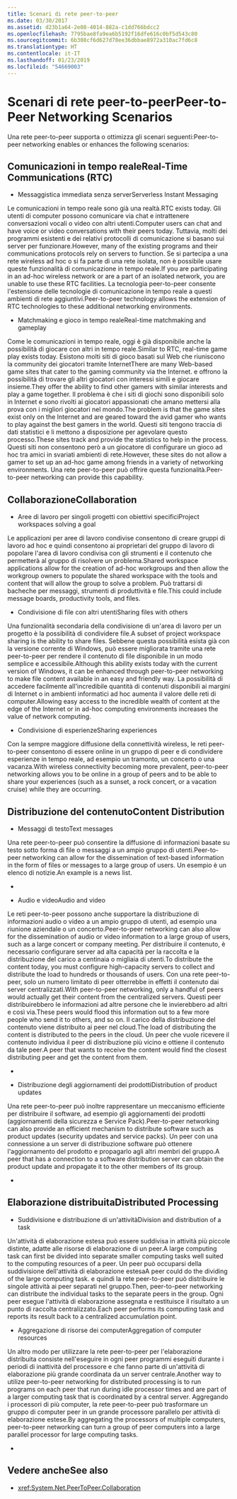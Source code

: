 ```yaml
---
title: Scenari di rete peer-to-peer
ms.date: 03/30/2017
ms.assetid: d23b1a64-2e08-4014-882a-c1dd766bdcc2
ms.openlocfilehash: 7795bae8fa9ea6b5192f16dfe616c0bf5d543c80
ms.sourcegitcommit: 6b308cf6d627d78ee36dbbae8972a310ac7fd6c8
ms.translationtype: HT
ms.contentlocale: it-IT
ms.lasthandoff: 01/23/2019
ms.locfileid: "54669003"
---
```

# <a name="peer-to-peer-networking-scenarios"></a><span data-ttu-id="766e4-102">Scenari di rete peer-to-peer</span><span class="sxs-lookup"><span data-stu-id="766e4-102">Peer-to-Peer Networking Scenarios</span></span>
<span data-ttu-id="766e4-103">Una rete peer-to-peer supporta o ottimizza gli scenari seguenti:</span><span class="sxs-lookup"><span data-stu-id="766e4-103">Peer-to-peer networking enables or enhances the following scenarios:</span></span>  
  
## <a name="real-time-communications-rtc"></a><span data-ttu-id="766e4-104">Comunicazioni in tempo reale</span><span class="sxs-lookup"><span data-stu-id="766e4-104">Real-Time Communications (RTC)</span></span>  
  
-   <span data-ttu-id="766e4-105">Messaggistica immediata senza server</span><span class="sxs-lookup"><span data-stu-id="766e4-105">Serverless Instant Messaging</span></span>  
  
 <span data-ttu-id="766e4-106">Le comunicazioni in tempo reale sono già una realtà.</span><span class="sxs-lookup"><span data-stu-id="766e4-106">RTC exists today.</span></span> <span data-ttu-id="766e4-107">Gli utenti di computer possono comunicare via chat e intrattenere conversazioni vocali o video con altri utenti.</span><span class="sxs-lookup"><span data-stu-id="766e4-107">Computer users can chat and have voice or video conversations with their peers today.</span></span> <span data-ttu-id="766e4-108">Tuttavia, molti dei programmi esistenti e dei relativi protocolli di comunicazione si basano sui server per funzionare.</span><span class="sxs-lookup"><span data-stu-id="766e4-108">However, many of the existing programs and their communications protocols rely on servers to function.</span></span> <span data-ttu-id="766e4-109">Se si partecipa a una rete wireless ad hoc o si fa parte di una rete isolata, non è possibile usare queste funzionalità di comunicazione in tempo reale.</span><span class="sxs-lookup"><span data-stu-id="766e4-109">If you are participating in an ad-hoc wireless network or are a part of an isolated network, you are unable to use these RTC facilities.</span></span> <span data-ttu-id="766e4-110">La tecnologia peer-to-peer consente l'estensione delle tecnologie di comunicazione in tempo reale a questi ambienti di rete aggiuntivi.</span><span class="sxs-lookup"><span data-stu-id="766e4-110">Peer-to-peer technology allows the extension of RTC technologies to these additional networking environments.</span></span>  
  
-   <span data-ttu-id="766e4-111">Matchmaking e gioco in tempo reale</span><span class="sxs-lookup"><span data-stu-id="766e4-111">Real-time matchmaking and gameplay</span></span>  
  
 <span data-ttu-id="766e4-112">Come le comunicazioni in tempo reale, oggi è già disponibile anche la possibilità di giocare con altri in tempo reale.</span><span class="sxs-lookup"><span data-stu-id="766e4-112">Similar to RTC, real-time game play exists today.</span></span> <span data-ttu-id="766e4-113">Esistono molti siti di gioco basati sul Web che riuniscono la community dei giocatori tramite Internet</span><span class="sxs-lookup"><span data-stu-id="766e4-113">There are many Web-based game sites that cater to the gaming community via the Internet.</span></span> <span data-ttu-id="766e4-114">e offrono la possibilità di trovare gli altri giocatori con interessi simili e giocare insieme.</span><span class="sxs-lookup"><span data-stu-id="766e4-114">They offer the ability to find other gamers with similar interests and play a game together.</span></span> <span data-ttu-id="766e4-115">Il problema è che i siti di giochi sono disponibili solo in Internet e sono rivolti ai giocatori appassionati che amano mettersi alla prova con i migliori giocatori nel mondo.</span><span class="sxs-lookup"><span data-stu-id="766e4-115">The problem is that the game sites exist only on the Internet and are geared toward the avid gamer who wants to play against the best gamers in the world.</span></span> <span data-ttu-id="766e4-116">Questi siti tengono traccia di dati statistici e li mettono a disposizione per agevolare questo processo.</span><span class="sxs-lookup"><span data-stu-id="766e4-116">These sites track and provide the statistics to help in the process.</span></span> <span data-ttu-id="766e4-117">Questi siti non consentono però a un giocatore di configurare un gioco ad hoc tra amici in svariati ambienti di rete.</span><span class="sxs-lookup"><span data-stu-id="766e4-117">However, these sites do not allow a gamer to set up an ad-hoc game among friends in a variety of networking environments.</span></span> <span data-ttu-id="766e4-118">Una rete peer-to-peer può offrire questa funzionalità.</span><span class="sxs-lookup"><span data-stu-id="766e4-118">Peer-to-peer networking can provide this capability.</span></span>  
  
## <a name="collaboration"></a><span data-ttu-id="766e4-119">Collaborazione</span><span class="sxs-lookup"><span data-stu-id="766e4-119">Collaboration</span></span>  
  
-   <span data-ttu-id="766e4-120">Aree di lavoro per singoli progetti con obiettivi specifici</span><span class="sxs-lookup"><span data-stu-id="766e4-120">Project workspaces solving a goal</span></span>  
  
 <span data-ttu-id="766e4-121">Le applicazioni per aree di lavoro condivise consentono di creare gruppi di lavoro ad hoc e quindi consentono ai proprietari del gruppo di lavoro di popolare l'area di lavoro condivisa con gli strumenti e il contenuto che permetterà al gruppo di risolvere un problema.</span><span class="sxs-lookup"><span data-stu-id="766e4-121">Shared workspace applications allow for the creation of ad-hoc workgroups and then allow the workgroup owners to populate the shared workspace with the tools and content that will allow the group to solve a problem.</span></span> <span data-ttu-id="766e4-122">Può trattarsi di bacheche per messaggi, strumenti di produttività e file.</span><span class="sxs-lookup"><span data-stu-id="766e4-122">This could include message boards, productivity tools, and files.</span></span>  
  
-   <span data-ttu-id="766e4-123">Condivisione di file con altri utenti</span><span class="sxs-lookup"><span data-stu-id="766e4-123">Sharing files with others</span></span>  
  
 <span data-ttu-id="766e4-124">Una funzionalità secondaria della condivisione di un'area di lavoro per un progetto è la possibilità di condividere file.</span><span class="sxs-lookup"><span data-stu-id="766e4-124">A subset of project workspace sharing is the ability to share files.</span></span> <span data-ttu-id="766e4-125">Sebbene questa possibilità esista già con la versione corrente di Windows, può essere migliorata tramite una rete peer-to-peer per rendere il contenuto di file disponibile in un modo semplice e accessibile.</span><span class="sxs-lookup"><span data-stu-id="766e4-125">Although this ability exists today with the current version of Windows, it can be enhanced through peer-to-peer networking to make file content available in an easy and friendly way.</span></span> <span data-ttu-id="766e4-126">La possibilità di accedere facilmente all'incredibile quantità di contenuti disponibili ai margini di Internet o in ambienti informatici ad hoc aumenta il valore delle reti di computer.</span><span class="sxs-lookup"><span data-stu-id="766e4-126">Allowing easy access to the incredible wealth of content at the edge of the Internet or in ad-hoc computing environments increases the value of network computing.</span></span>  
  
-   <span data-ttu-id="766e4-127">Condivisione di esperienze</span><span class="sxs-lookup"><span data-stu-id="766e4-127">Sharing experiences</span></span>  
  
 <span data-ttu-id="766e4-128">Con la sempre maggiore diffusione della connettività wireless, le reti peer-to-peer consentono di essere online in un gruppo di peer e di condividere esperienze in tempo reale, ad esempio un tramonto, un concerto o una vacanza.</span><span class="sxs-lookup"><span data-stu-id="766e4-128">With wireless connectivity becoming more prevalent, peer-to-peer networking allows you to be online in a group of peers and to be able to share your experiences (such as a sunset, a rock concert, or a vacation cruise) while they are occurring.</span></span>  
  
## <a name="content-distribution"></a><span data-ttu-id="766e4-129">Distribuzione del contenuto</span><span class="sxs-lookup"><span data-stu-id="766e4-129">Content Distribution</span></span>  
  
-   <span data-ttu-id="766e4-130">Messaggi di testo</span><span class="sxs-lookup"><span data-stu-id="766e4-130">Text messages</span></span>  
  
 <span data-ttu-id="766e4-131">Una rete peer-to-peer può consentire la diffusione di informazioni basate su testo sotto forma di file o messaggi a un ampio gruppo di utenti.</span><span class="sxs-lookup"><span data-stu-id="766e4-131">Peer-to-peer networking can allow for the dissemination of text-based information in the form of files or messages to a large group of users.</span></span> <span data-ttu-id="766e4-132">Un esempio è un elenco di notizie.</span><span class="sxs-lookup"><span data-stu-id="766e4-132">An example is a news list.</span></span>  
  
-  
  
-   <span data-ttu-id="766e4-133">Audio e video</span><span class="sxs-lookup"><span data-stu-id="766e4-133">Audio and video</span></span>  
  
 <span data-ttu-id="766e4-134">Le reti peer-to-peer possono anche supportare la distribuzione di informazioni audio o video a un ampio gruppo di utenti, ad esempio una riunione aziendale o un concerto.</span><span class="sxs-lookup"><span data-stu-id="766e4-134">Peer-to-peer networking can also allow for the dissemination of audio or video information to a large group of users, such as a large concert or company meeting.</span></span> <span data-ttu-id="766e4-135">Per distribuire il contenuto, è necessario configurare server ad alta capacità per la raccolta e la distribuzione del carico a centinaia o migliaia di utenti.</span><span class="sxs-lookup"><span data-stu-id="766e4-135">To distribute the content today, you must configure high-capacity servers to collect and distribute the load to hundreds or thousands of users.</span></span> <span data-ttu-id="766e4-136">Con una rete peer-to-peer, solo un numero limitato di peer otterrebbe in effetti il contenuto dai server centralizzati.</span><span class="sxs-lookup"><span data-stu-id="766e4-136">With peer-to-peer networking, only a handful of peers would actually get their content from the centralized servers.</span></span> <span data-ttu-id="766e4-137">Questi peer distribuirebbero le informazioni ad altre persone che le invierebbero ad altri e così via.</span><span class="sxs-lookup"><span data-stu-id="766e4-137">These peers would flood this information out to a few more people who send it to others, and so on.</span></span> <span data-ttu-id="766e4-138">Il carico della distribuzione del contenuto viene distribuito ai peer nel cloud.</span><span class="sxs-lookup"><span data-stu-id="766e4-138">The load of distributing the content is distributed to the peers in the cloud.</span></span> <span data-ttu-id="766e4-139">Un peer che vuole ricevere il contenuto individua il peer di distribuzione più vicino e ottiene il contenuto da tale peer.</span><span class="sxs-lookup"><span data-stu-id="766e4-139">A peer that wants to receive the content would find the closest distributing peer and get the content from them.</span></span>  
  
-  
  
-   <span data-ttu-id="766e4-140">Distribuzione degli aggiornamenti dei prodotti</span><span class="sxs-lookup"><span data-stu-id="766e4-140">Distribution of product updates</span></span>  
  
 <span data-ttu-id="766e4-141">Una rete peer-to-peer può inoltre rappresentare un meccanismo efficiente per distribuire il software, ad esempio gli aggiornamenti dei prodotti (aggiornamenti della sicurezza e Service Pack).</span><span class="sxs-lookup"><span data-stu-id="766e4-141">Peer-to-peer networking can also provide an efficient mechanism to distribute software such as product updates (security updates and service packs).</span></span> <span data-ttu-id="766e4-142">Un peer con una connessione a un server di distribuzione software può ottenere l'aggiornamento del prodotto e propagarlo agli altri membri del gruppo.</span><span class="sxs-lookup"><span data-stu-id="766e4-142">A peer that has a connection to a software distribution server can obtain the product update and propagate it to the other members of its group.</span></span>  
  
-  
  
## <a name="distributed-processing"></a><span data-ttu-id="766e4-143">Elaborazione distribuita</span><span class="sxs-lookup"><span data-stu-id="766e4-143">Distributed Processing</span></span>  
  
-   <span data-ttu-id="766e4-144">Suddivisione e distribuzione di un'attività</span><span class="sxs-lookup"><span data-stu-id="766e4-144">Division and distribution of a task</span></span>  
  
 <span data-ttu-id="766e4-145">Un'attività di elaborazione estesa può essere suddivisa in attività più piccole distinte, adatte alle risorse di elaborazione di un peer.</span><span class="sxs-lookup"><span data-stu-id="766e4-145">A large computing task can first be divided into separate smaller computing tasks well suited to the computing resources of a peer.</span></span> <span data-ttu-id="766e4-146">Un peer può occuparsi della suddivisione dell'attività di elaborazione estesa</span><span class="sxs-lookup"><span data-stu-id="766e4-146">A peer could do the dividing of the large computing task.</span></span> <span data-ttu-id="766e4-147">e quindi la rete peer-to-peer può distribuire le singole attività ai peer separati nel gruppo.</span><span class="sxs-lookup"><span data-stu-id="766e4-147">Then, peer-to-peer networking can distribute the individual tasks to the separate peers in the group.</span></span> <span data-ttu-id="766e4-148">Ogni peer esegue l'attività di elaborazione assegnata e restituisce il risultato a un punto di raccolta centralizzato.</span><span class="sxs-lookup"><span data-stu-id="766e4-148">Each peer performs its computing task and reports its result back to a centralized accumulation point.</span></span>  
  
-   <span data-ttu-id="766e4-149">Aggregazione di risorse dei computer</span><span class="sxs-lookup"><span data-stu-id="766e4-149">Aggregation of computer resources</span></span>  
  
 <span data-ttu-id="766e4-150">Un altro modo per utilizzare la rete peer-to-peer per l'elaborazione distribuita consiste nell'eseguire in ogni peer programmi eseguiti durante i periodi di inattività del processore e che fanno parte di un'attività di elaborazione più grande coordinata da un server centrale.</span><span class="sxs-lookup"><span data-stu-id="766e4-150">Another way to utilize peer-to-peer networking for distributed processing is to run programs on each peer that run during idle processor times and are part of a larger computing task that is coordinated by a central server.</span></span> <span data-ttu-id="766e4-151">Aggregando i processori di più computer, la rete peer-to-peer può trasformare un gruppo di computer peer in un grande processore parallelo per attività di elaborazione estese.</span><span class="sxs-lookup"><span data-stu-id="766e4-151">By aggregating the processors of multiple computers, peer-to-peer networking can turn a group of peer computers into a large parallel processor for large computing tasks.</span></span>  
  
-  
  
## <a name="see-also"></a><span data-ttu-id="766e4-152">Vedere anche</span><span class="sxs-lookup"><span data-stu-id="766e4-152">See also</span></span>
- <xref:System.Net.PeerToPeer.Collaboration>
